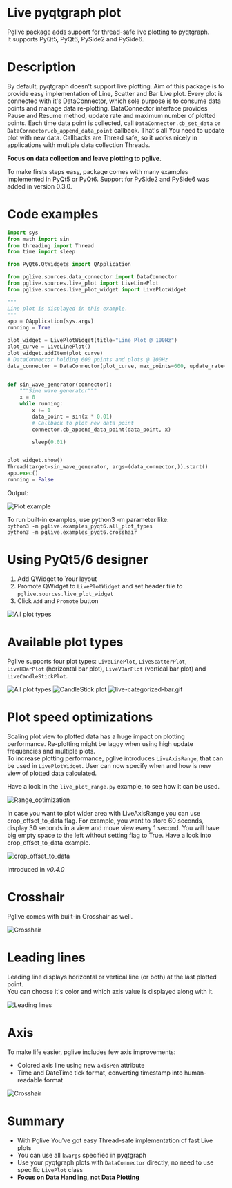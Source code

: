 # Live pyqtgraph plot

Pglive package adds support for thread-safe live plotting to pyqtgraph.  
It supports PyQt5, PyQt6, PySide2 and PySide6.

# Description #

By default, pyqtgraph doesn't support live plotting. Aim of this package is to provide easy implementation of Line,
Scatter and Bar Live plot. Every plot is connected with it's DataConnector, which sole purpose is to consume data points
and manage data re-plotting. DataConnector interface provides Pause and Resume method, update rate and maximum number of
plotted points. Each time data point is collected, call `DataConnector.cb_set_data`
or `DataConnector.cb_append_data_point` callback. That's all You need to update plot with new data. Callbacks are Thread
safe, so it works nicely in applications with multiple data collection Threads.

**Focus on data collection and leave plotting to pglive.**

To make firsts steps easy, package comes with many examples implemented in PyQt5 or PyQt6.
Support for PySide2 and PySide6 was added in version 0.3.0.

# Code examples #

```python
import sys
from math import sin
from threading import Thread
from time import sleep

from PyQt6.QtWidgets import QApplication

from pglive.sources.data_connector import DataConnector
from pglive.sources.live_plot import LiveLinePlot
from pglive.sources.live_plot_widget import LivePlotWidget

"""
Line plot is displayed in this example.
"""
app = QApplication(sys.argv)
running = True

plot_widget = LivePlotWidget(title="Line Plot @ 100Hz")
plot_curve = LiveLinePlot()
plot_widget.addItem(plot_curve)
# DataConnector holding 600 points and plots @ 100Hz
data_connector = DataConnector(plot_curve, max_points=600, update_rate=100)


def sin_wave_generator(connector):
    """Sine wave generator"""
    x = 0
    while running:
        x += 1
        data_point = sin(x * 0.01)
        # Callback to plot new data point
        connector.cb_append_data_point(data_point, x)

        sleep(0.01)


plot_widget.show()
Thread(target=sin_wave_generator, args=(data_connector,)).start()
app.exec()
running = False
```

Output:

![Plot example](https://i.postimg.cc/RFYGfNS6/pglive.gif)

To run built-in examples, use python3 -m parameter like:  
`python3 -m pglive.examples_pyqt6.all_plot_types`  
`python3 -m pglive.examples_pyqt6.crosshair`

# Using PyQt5/6 designer #

1. Add QWidget to Your layout
2. Promote QWidget to `LivePlotWidget` and set header file to `pglive.sources.live_plot_widget`
3. Click `Add` and `Promote` button

![All plot types](https://i.postimg.cc/m25NVJZm/designer-promotion.png)

# Available plot types #

Pglive supports four plot types: `LiveLinePlot`, `LiveScatterPlot`, `LiveHBarPlot` (horizontal bar plot),
`LiveVBarPlot` (vertical bar plot) and `LiveCandleStickPlot`.

![All plot types](https://i.postimg.cc/637CsKRC/pglive-allplots.gif)
![CandleStick plot](https://i.postimg.cc/0QcmMMb0/plot-candlestick.gif)
![live-categorized-bar.gif](https://i.postimg.cc/xqrwXXjY/live-categorized-bar.gif)

# Plot speed optimizations  #

Scaling plot view to plotted data has a huge impact on plotting performance.
Re-plotting might be laggy when using high update frequencies and multiple plots.    
To increase plotting performance, pglive introduces `LiveAxisRange`, that can be used in `LivePlotWidget`.
User can now specify when and how is new view of plotted data calculated.

Have a look in the `live_plot_range.py` example, to see how it can be used.

![Range_optimization](https://i.postimg.cc/3wrMbbTY/a.gif)

In case you want to plot wider area with LiveAxisRange you can use crop_offset_to_data flag.
For example, you want to store 60 seconds, display 30 seconds in a view and move view every 1 second.
You will have big empty space to the left without setting flag to True.
Have a look into crop_offset_to_data example.

![crop_offset_to_data](https://i.postimg.cc/90X40Ng7/Peek-2022-09-24-15-20.gif)

Introduced in *v0.4.0*

# Crosshair #

Pglive comes with built-in Crosshair as well.

![Crosshair](https://i.postimg.cc/1z75GZLV/pglive-crosshair.gif)

# Leading lines #

Leading line displays horizontal or vertical line (or both) at the last plotted point.  
You can choose it's color and which axis value is displayed along with it.  

![Leading lines](https://i.postimg.cc/bYKQGBNp/leading-line.gif)

# Axis #

To make life easier, pglive includes few axis improvements:

- Colored axis line using new `axisPen` attribute
- Time and DateTime tick format, converting timestamp into human-readable format

![Crosshair](https://i.postimg.cc/8kr0L2YJ/pglive-axis.gif)

# Summary #

- With Pglive You've got easy Thread-safe implementation of fast Live plots
- You can use all `kwargs` specified in pyqtgraph
- Use your pyqtgraph plots with `DataConnector` directly, no need to use specific `LivePlot` class 
- **Focus on Data Handling, not Data Plotting**